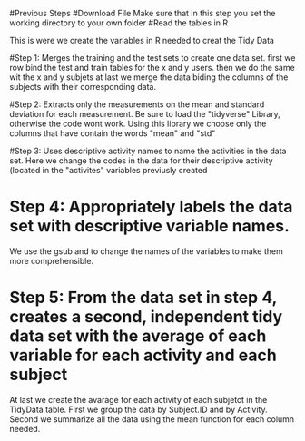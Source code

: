 #Previous Steps
#Download File
Make sure that in this step you set the working directory to your own folder
#Read the tables in R

This is were we create the variables in R needed to creat the Tidy Data

#Step 1: Merges the training and the test sets to create one data set.
 first we row bind the test and train tables for the x and y users.
 then we do the same wit the x and y subjets
 at last we merge the data biding the columns of the subjects with their corresponding data.
 
 #Step 2: Extracts only the measurements on the mean and standard deviation for each measurement.
Be sure to load the "tidyverse" Library, otherwise the code wont work.
Using this library we choose only the columns that have contain the words "mean" and "std" 

#Step 3: Uses descriptive activity names to name the activities in the data set.
Here we change the codes in the data for their descriptive activity (located in the "activites" variables previusly created

# Step 4: Appropriately labels the data set with descriptive variable names.
We use the gsub and to change the names of the variables to make them more comprehensible.

# Step 5: From the data set in step 4, creates a second, independent tidy data set with the average of each variable for each activity and each subject
At last we create the avarage for each activity of each subjetct in the TidyData table.
First we group the data by Subject.ID and by Activity.
Second we summarize all the data using the mean function for each column needed.

